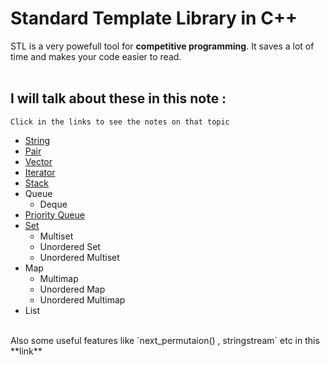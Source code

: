 # Standard Template Library in C++

STL is a very powefull tool for **competitive programming**. It saves a lot of time and makes your code easier to read.  
<br>
## I will talk about these in this note :
`Click in the links to see the notes on that topic`
- [String](https://definecoder.github.io/STL/string)
- [Pair](https://definecoder.github.io/STL/pair)
- [Vector](https://definecoder.github.io/STL/vector)
- [Iterator](https://definecoder.github.io/STL/iterator)
- [Stack](https://definecoder.github.io/STL/stack)
- Queue
  * Deque
- [Priority Queue](https://definecoder.github.io/STL/PriorityQueue)
- [Set](https://definecoder.github.io/STL/set)
  * Multiset
  * Unordered Set
  * Unordered Multiset
- Map
  * Multimap
  * Unordered Map
  * Unordered Multimap
- List
<br>
Also some useful features like `next_permutaion() , stringstream` etc in this **link**
